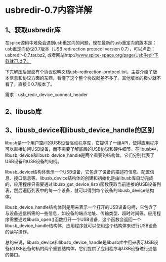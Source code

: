# usbredir-0.7内容详解

## 1、获取usbredir库
在spice源码中难免会遇到usb重定向的问题，现在最新的usb重定向的版本是：usb重定向协议0.7版本（USB redirection protocol version 0.7），可以点击：usbredir-0.7.tar.bz2, 或者网站http://www.spice-space.org/page/UsbRedir下载就可以了。

下完解压后里面有个协议说明文档usb-redirection-protocol.txt，主要介绍了版本信息和协议方面的东西，看懂了这个整个协议就差不多了。其他版本的极少就不看了，直接０0.7版本了。

需求：usb_redir_device_connect_header 

## 2、libusb库


## 3、libusb_device和libusb_device_handle的区别
libusb是一个用户空间的USB设备驱动程序库，它提供了一组API，使得应用程序可以直接访问USB设备，而不需要了解底层的USB协议和硬件细节。在libusb中，libusb_device和libusb_device_handle是两个重要的结构体，它们分别代表了USB设备和USB设备的句柄。

libusb_device结构体表示一个USB设备，它包含了设备的描述符信息、配置信息、接口信息等。libusb_device结构体的创建和初始化是由libusb库自动完成的，应用程序只需要通过libusb_get_device_list()函数获取当前连接的USB设备列表，然后遍历列表中的每一个设备，就可以得到每个设备的libusb_device结构体。

libusb_device_handle结构体则是用来表示一个打开的USB设备句柄，它包含了与设备通信所需的一些信息，如设备的端点地址、传输类型、超时时间等。应用程序需要通过libusb_open()函数打开一个USB设备，这个函数会返回一个libusb_device_handle结构体，应用程序就可以使用这个结构体来进行USB设备的读写操作。

总的来说，libusb_device和libusb_device_handle是libusb库中用来表示USB设备和USB设备句柄的两个重要结构体，它们提供了应用程序与USB设备进行通信的接口。






